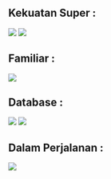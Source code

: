 ## Kekuatan Super :
<a href=""><img src="https://img.shields.io/badge/Flutter-02569B?style=for-the-badge&logo=flutter&logoColor=white"/></a>
<a href=""><img src="https://img.shields.io/badge/Laravel-FF2D20?style=for-the-badge&logo=laravel&logoColor=white"/></a>

## Familiar :
<a href=""><img src="https://img.shields.io/badge/React-20232A?style=for-the-badge&logo=react&logoColor=61DAFB"/></a>

## Database :
<a href=""><img src="https://img.shields.io/badge/MySQL-005C84?style=for-the-badge&logo=mysql&logoColor=white"/></a>
<a href=""><img src="https://img.shields.io/badge/MongoDB-4EA94B?style=for-the-badge&logo=mongodb&logoColor=white"/></a>


## Dalam Perjalanan :
<a href=""><img src="https://img.shields.io/badge/PHP-777BB4?style=for-the-badge&logo=php&logoColor=white"/></a>
